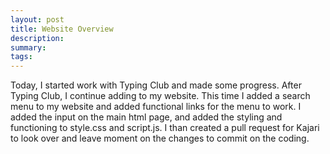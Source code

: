 ```yaml
---
layout: post
title: Website Overview
description: 
summary: 
tags: 
---
```

Today, I started work with Typing Club and made some progress. After Typing Club, I continue adding to my website. This time I added a search menu to my website and added functional links for the menu to work. I added the input on the main html page, and added the styling and functioning to style.css and script.js. I than created a pull request for Kajari to look over and leave moment on the changes to commit on the coding.